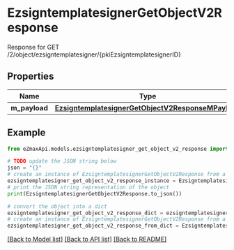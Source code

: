 # EzsigntemplatesignerGetObjectV2Response

Response for GET /2/object/ezsigntemplatesigner/{pkiEzsigntemplatesignerID}

## Properties

Name | Type | Description | Notes
------------ | ------------- | ------------- | -------------
**m_payload** | [**EzsigntemplatesignerGetObjectV2ResponseMPayload**](EzsigntemplatesignerGetObjectV2ResponseMPayload.md) |  | 

## Example

```python
from eZmaxApi.models.ezsigntemplatesigner_get_object_v2_response import EzsigntemplatesignerGetObjectV2Response

# TODO update the JSON string below
json = "{}"
# create an instance of EzsigntemplatesignerGetObjectV2Response from a JSON string
ezsigntemplatesigner_get_object_v2_response_instance = EzsigntemplatesignerGetObjectV2Response.from_json(json)
# print the JSON string representation of the object
print(EzsigntemplatesignerGetObjectV2Response.to_json())

# convert the object into a dict
ezsigntemplatesigner_get_object_v2_response_dict = ezsigntemplatesigner_get_object_v2_response_instance.to_dict()
# create an instance of EzsigntemplatesignerGetObjectV2Response from a dict
ezsigntemplatesigner_get_object_v2_response_from_dict = EzsigntemplatesignerGetObjectV2Response.from_dict(ezsigntemplatesigner_get_object_v2_response_dict)
```
[[Back to Model list]](../README.md#documentation-for-models) [[Back to API list]](../README.md#documentation-for-api-endpoints) [[Back to README]](../README.md)


